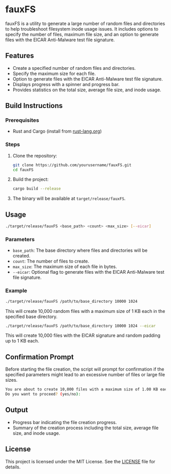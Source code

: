 # fauxFS

fauxFS is a utility to generate a large number of random files and directories to help troubleshoot filesystem inode usage issues. It includes options to specify the number of files, maximum file size, and an option to generate files with the EICAR Anti-Malware test file signature.

## Features

- Create a specified number of random files and directories.
- Specify the maximum size for each file.
- Option to generate files with the EICAR Anti-Malware test file signature.
- Displays progress with a spinner and progress bar.
- Provides statistics on the total size, average file size, and inode usage.

## Build Instructions

### Prerequisites

- Rust and Cargo (install from [rust-lang.org](https://www.rust-lang.org/tools/install))

### Steps

1. Clone the repository:

   ```sh
   git clone https://github.com/yourusername/fauxFS.git
   cd fauxFS
   ```

2. Build the project:

   ```sh
   cargo build --release
   ```

3. The binary will be available at `target/release/fauxFS`.

## Usage

```sh
./target/release/fauxFS <base_path> <count> <max_size> [--eicar]
```

### Parameters

- `base_path`: The base directory where files and directories will be created.
- `count`: The number of files to create.
- `max_size`: The maximum size of each file in bytes.
- `--eicar`: Optional flag to generate files with the EICAR Anti-Malware test file signature.

### Example

```sh
./target/release/fauxFS /path/to/base_directory 10000 1024
```

This will create 10,000 random files with a maximum size of 1 KB each in the specified base directory.

```sh
./target/release/fauxFS /path/to/base_directory 10000 1024 --eicar
```

This will create 10,000 files with the EICAR signature and random padding up to 1 KB each.

## Confirmation Prompt

Before starting the file creation, the script will prompt for confirmation if the specified parameters might lead to an excessive number of files or large file sizes.

```sh
You are about to create 10,000 files with a maximum size of 1.00 KB each.
Do you want to proceed? (yes/no):
```

## Output

- Progress bar indicating the file creation progress.
- Summary of the creation process including the total size, average file size, and inode usage.

## License

This project is licensed under the MIT License. See the [LICENSE](LICENSE) file for details.
